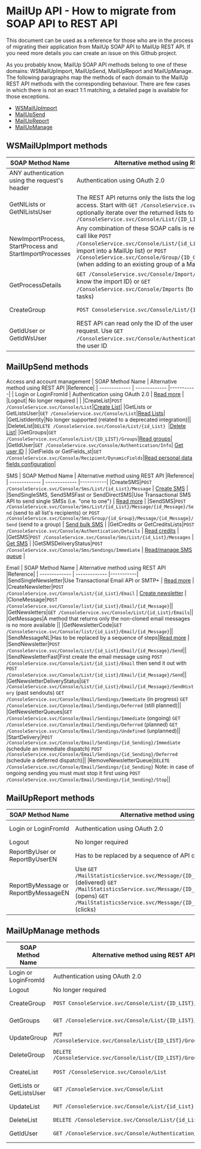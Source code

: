 # MailUp API - How to migrate from SOAP API to REST API

This document can be used as a reference for those who are in the process of migrating their application from MailUp SOAP API to MailUp REST API.
If you need more details you can create an issue on this Github project.

As you probably know, MailUp SOAP API methods belong to one of these domains: WSMailUpImport, MailUpSend, MailUpReport and MailUpManage. The following paragraphs map the methods of each domain to the MailUp REST API methods with the corresponding behaviour. There are few cases in which there is not an exact 1:1 matching, a detailed page is available for those exceptions.

* [WSMailUpImport](#wsmailupimport-methods)
* [MailUpSend](#mailupsend-methods)
* [MailUpReport](#mailupreport-methods)
* [MailUpManage](#mailupmanage-methods)

## WSMailUpImport methods

| SOAP Method Name  | Alternative method using REST API |Reference|
| ------------- | ------------- |-----------|
| ANY authentication using the request's header  | Authentication using OAuth 2.0  | [Read more]() |
| GetNlLists or GetNlListsUser  | The REST API returns only the lists the logged in use has access. Start with `GET /ConsoleService.svc/Console/List`, then optionally iterate over the returned lists to get groups: `GET /ConsoleService.svc/Console/List/{ID_LIST}/Groups`   | [Read Lists](https://help.mailup.com/display/mailupapi/Manage+Lists+and+Groups#ManageListsandGroups-ReadLists)|
| NewImportProcess, StartProcess and StartImportProcesses  | Any combination of these SOAP calls is replaced by a single call like `POST /ConsoleService.svc/Console/List/{id_List}/Recipients`(plain import into a MailUp list) or `POST /ConsoleService.svc/Console/Group/{ID_GROUP}/Recipients` (when adding to an existing group of a MailUp list)  | [Start bulk import](https://help.mailup.com/display/mailupapi/Recipients#Recipients-Subscribe/unsubscriberecipients-asynchronousimport) |
| GetProcessDetails  | `GET /ConsoleService.svc/Console/Import/{IMPORT_ID}` (if you know the import ID) or `GET /ConsoleService.svc/Console/Imports` (to get all the import tasks) | [Read import status](https://help.mailup.com/display/mailupapi/Recipients#Recipients-Readimportinformation) |
| CreateGroup  | `POST ConsoleService.svc/Console/List/{ID_LIST}/Group`  | [Create group](https://help.mailup.com/display/mailupapi/Manage+Lists+and+Groups#ManageListsandGroups-CreateGroup) |
| GetIdUser or GetIdWsUser  | REST API can read only the ID of the user who made the request. Use `GET /ConsoleService.svc/Console/Authentication/Info` to retrieve the user ID  | [Get user ID](https://help.mailup.com/display/mailupapi/Accounts) |


## MailUpSend methods
Access and account management
| SOAP Method Name  | Alternative method using REST API |Reference|
| ------------- | ------------- |-----------|
| Login or LoginFromId  | Authentication using OAuth 2.0  | [Read more]() |
|Logout| No longer required  | |
|CreateList|`POST /ConsoleService.svc/Console/List`|[Create List](https://help.mailup.com/display/mailupapi/Manage+Lists+and+Groups#ManageListsandGroups-CreateListcreatelist)|
|GetLists or GetListsUser|`GET /ConsoleService.svc/Console/List`|[Read Lists](https://help.mailup.com/display/mailupapi/Manage+Lists+and+Groups#ManageListsandGroups-ReadLists)|
|GetListIdentity|No longer supported (related to a deprecated integration)||
|DeleteList|`DELETE /ConsoleService.svc/Console/List/{id_List} `|[Delete List](https://help.mailup.com/display/mailupapi/Manage+Lists+and+Groups#ManageListsandGroups-DeleteList)|
|GetGroups|`GET /ConsoleService.svc/Console/List/{ID_LIST}/Groups`|[Read groups](https://help.mailup.com/display/mailupapi/Manage+Lists+and+Groups#ManageListsandGroups-ReadGroups)|
|GetIdUser|`GET /ConsoleService.svc/Console/Authentication/Info`| [Get user ID](https://help.mailup.com/display/mailupapi/Accounts) |
|GetFields or GetFields_st|`GET /ConsoleService.svc/Console/Recipient/DynamicFields`|[Read personal data fields configuration](https://help.mailup.com/display/mailupapi/Recipients#Recipients-Readpersonaldatafieldsconfiguration)|


SMS
| SOAP Method Name  | Alternative method using REST API |Reference|
| ------------- | ------------- |-----------|
|CreateSMS|`POST /ConsoleService.svc/Console/Sms/List/{id_List}/Message`  | [Create SMS](https://help.mailup.com/display/mailupapi/Text+messages+-+SMS#TextmessagesSMS-Createamessage) |
|SendSingleSMS, SendSMSFast or SendDirectSMS|Use Transactional SMS API to send single SMSs (i.e. "one to one")  | [Read more]() |
|SendSMS|`POST /ConsoleService.svc/Console/Sms/List/{id_List}/Message/{id_Message}/Send` (send to all list's recipients) or `POST /ConsoleService.svc/Console/Sms/Group/{id_Group}/Message/{id_Message}/Send` (send to a group)  | [Send bulk SMS](https://help.mailup.com/display/mailupapi/Text+messages+-+SMS#TextmessagesSMS-Sendatextmessage) |
|GetCredits or GetCreditsLists|`POST /ConsoleService.svc/Console/Authentication/Details`  | [Read credits](https://help.mailup.com/display/mailupapi/Accounts) |
|GetSMS|`POST /ConsoleService.svc/Console/Sms/List/{id_List}/Messages`  | [Get SMS](https://help.mailup.com/display/mailupapi/Accounts) |
|GetSMSDeliveryStatus|`POST /ConsoleService.svc/Console/Sms/Sendings/Immediate`  | [Read/manage SMS queue](https://help.mailup.com/display/mailupapi/Text+messages+-+SMS#TextmessagesSMS-ManageSendQueue) |

Email
| SOAP Method Name  | Alternative method using REST API |Reference|
| ------------- | ------------- |-----------|
|SendSingleNewsletter|Use Transactional Email API or SMTP+  | [Read more]() |
|CreateNewsletter|`POST /ConsoleService.svc/Console/List/{id_List}/Email`  | [Create newsletter](https://help.mailup.com/display/mailupapi/Email+messages#Emailmessages-Createamessage) |
|CloneMessage|`POST /ConsoleService.svc/Console/list/{id_List}/Email/{id_Message}`||
|GetNewsletters|`GET /ConsoleService.svc/Console/List/{id_List}/Emails`||
|GetMessages|A method that returns only the non-cloned email messages is no more available ||
|GetNewsletterCode|`GET /ConsoleService.svc/Console/list/{id_List}/Email/{id_Message}`||
|SendMessageNL|Has to be replaced by a sequence of steps|[Read more]() |
|SendNewsletter|`POST /ConsoleService.svc/Console/List/{id_List}/Email/{id_Message}/Send`||
|SendNewsletterFast|First create the email message using `POST /ConsoleService.svc/Console/List/{id_List}/Email` then send it out with `POST /ConsoleService.svc/Console/List/{id_List}/Email/{id_Message}/Send`||
|GetNewsletterDeliveryStatus|`GET /ConsoleService.svc/Console/List/{id_List}/Email/{id_Message}/SendHistory` (past sendouts) `GET /ConsoleService.svc/Console/Email/Sendings/Immediate` (in progress) `GET /ConsoleService.svc/Console/Email/Sendings/Deferred` (still planned)||
|GetNewsletterQueues|`GET /ConsoleService.svc/Console/Email/Sendings/Immediate` (ongoing) `GET /ConsoleService.svc/Console/Email/Sendings/Deferred` (planned) `GET /ConsoleService.svc/Console/Email/Sendings/Undefined` (unplanned)||
|StartDelivery|`POST /ConsoleService.svc/Console/Email/Sendings/{id_Sending}/Immediate` (schedule an immediate dispatch) `POST /ConsoleService.svc/Console/Email/Sendings/{id_Sending}/Deferred` (schedule a deferred dispatch)||
|RemoveNewsletterQueue|`DELETE /ConsoleService.svc/Console/Email/Sendings/{id_Sending}` Note: in case of ongoing sending you must must stop it first using `POST /ConsoleService.svc/Console/Email/Sendings/{id_Sending}/Stop`||


## MailUpReport methods

| SOAP Method Name  | Alternative method using REST API |Reference|
| ------------- | ------------- |-----------|
| Login or LoginFromId  | Authentication using OAuth 2.0  | [Read more]() |
|Logout| No longer required  | |
|ReportByUser or ReportByUserEN|Has to be replaced by a sequence of API calls|[Read more]() |
|ReportByMessage or ReportByMessageEN|Use `GET /MailStatisticsService.svc/Message/{ID_MESSAGE}/List/Recipients` (delivered) `GET /MailStatisticsService.svc/Message/{ID_MESSAGE}/List/Views` (opens) `GET /MailStatisticsService.svc/Message/{ID_MESSAGE}/List/Clicks` (clicks)|[Stats by message](https://help.mailup.com/display/mailupapi/Email+Statistics#EmailStatistics-GetStatisticsbyMessage) |

## MailUpManage methods

| SOAP Method Name  | Alternative method using REST API |Reference|
| ------------- | ------------- |-----------|
| Login or LoginFromId  | Authentication using OAuth 2.0  | [Read more]() |
|Logout| No longer required  | |
| CreateGroup  | `POST ConsoleService.svc/Console/List/{ID_LIST}/Group`  | [Create group](https://help.mailup.com/display/mailupapi/Manage+Lists+and+Groups#ManageListsandGroups-CreateGroup) |
|GetGroups|`GET /ConsoleService.svc/Console/List/{ID_LIST}/Groups`|[Read groups](https://help.mailup.com/display/mailupapi/Manage+Lists+and+Groups#ManageListsandGroups-ReadGroups)|
|UpdateGroup|`PUT /ConsoleService.svc/Console/List/{ID_LIST}/Group/{ID_GROUP}`|[Update group](https://help.mailup.com/display/mailupapi/Manage+Lists+and+Groups#ManageListsandGroups-Updategroup)|
|DeleteGroup|`DELETE /ConsoleService.svc/Console/List/{ID_LIST}/Group/{ID_GROUP}`|[Delete Group](https://help.mailup.com/display/mailupapi/Manage+Lists+and+Groups#ManageListsandGroups-DeleteGroup)|
|CreateList|`POST /ConsoleService.svc/Console/List`|[Create List](https://help.mailup.com/display/mailupapi/Manage+Lists+and+Groups#ManageListsandGroups-CreateListcreatelist)|
|GetLists or GetListsUser|`GET /ConsoleService.svc/Console/List`|[Read Lists](https://help.mailup.com/display/mailupapi/Manage+Lists+and+Groups#ManageListsandGroups-ReadLists)|
|UpdateList|`PUT /ConsoleService.svc/Console/List/{id_List} `|[Update List](https://help.mailup.com/display/mailupapi/Manage+Lists+and+Groups#ManageListsandGroups-UpdateList)|
|DeleteList|`DELETE /ConsoleService.svc/Console/List/{id_List} `|[Delete List](https://help.mailup.com/display/mailupapi/Manage+Lists+and+Groups#ManageListsandGroups-DeleteList)|
|GetIdUser|`GET /ConsoleService.svc/Console/Authentication/Info`| [Get user ID](https://help.mailup.com/display/mailupapi/Accounts) |
